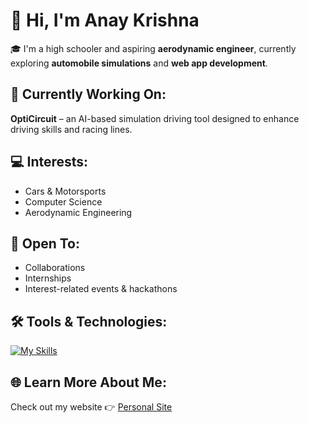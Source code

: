 # 👋 Hi, I'm Anay Krishna

🎓 I'm a high schooler and aspiring **aerodynamic engineer**, currently exploring **automobile simulations** and **web app development**.

## 🏁 Currently Working On:
**OptiCircuit** – an AI-based simulation driving tool designed to enhance driving skills and racing lines.

## 💻 Interests:
- Cars & Motorsports  
- Computer Science  
- Aerodynamic Engineering  

## 🤝 Open To:
- Collaborations  
- Internships  
- Interest-related events & hackathons  

## 🛠️ Tools & Technologies:
[![My Skills](https://skillicons.dev/icons?i=js,html,css,java,cs)](https://skillicons.dev)

## 🌐 Learn More About Me:
Check out my website 👉 [Personal Site](https://anaykr15hn4.github.io/mypage/)
